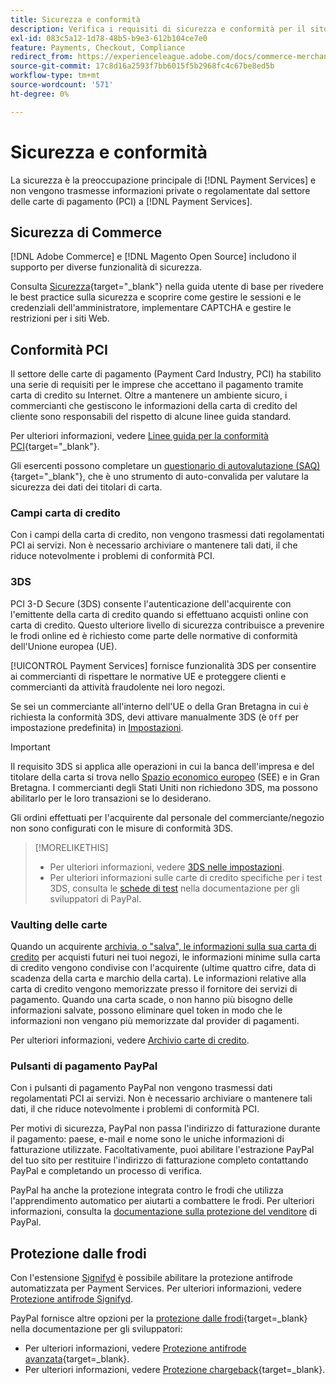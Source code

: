 ```yaml
---
title: Sicurezza e conformità
description: Verifica i requisiti di sicurezza e conformità per il sito.
exl-id: 083c5a12-1d78-48b5-b9e3-612b104ce7e0
feature: Payments, Checkout, Compliance
redirect_from: https://experienceleague.adobe.com/docs/commerce-merchant-services/payment-services/security.html
source-git-commit: 17c8d16a2593f7bb6015f5b2968fc4c67be8ed5b
workflow-type: tm+mt
source-wordcount: '571'
ht-degree: 0%

---
```


# Sicurezza e conformità

La sicurezza è la preoccupazione principale di [!DNL Payment Services] e non vengono trasmesse informazioni private o regolamentate dal settore delle carte di pagamento (PCI) a [!DNL Payment Services].

## Sicurezza di Commerce

[!DNL Adobe Commerce] e [!DNL Magento Open Source] includono il supporto per diverse funzionalità di sicurezza.

Consulta [Sicurezza](https://experienceleague.adobe.com/en/docs/commerce-admin/systems/security/security){target="_blank"} nella guida utente di base per rivedere le best practice sulla sicurezza e scoprire come gestire le sessioni e le credenziali dell&#39;amministratore, implementare CAPTCHA e gestire le restrizioni per i siti Web.

## Conformità PCI

Il settore delle carte di pagamento (Payment Card Industry, PCI) ha stabilito una serie di requisiti per le imprese che accettano il pagamento tramite carta di credito su Internet. Oltre a mantenere un ambiente sicuro, i commercianti che gestiscono le informazioni della carta di credito del cliente sono responsabili del rispetto di alcune linee guida standard.

Per ulteriori informazioni, vedere [Linee guida per la conformità PCI](https://experienceleague.adobe.com/en/docs/commerce-admin/start/compliance/payments/compliance-pci){target="_blank"}.

Gli esercenti possono completare un [questionario di autovalutazione (SAQ)](https://www.pcisecuritystandards.org/pci_security/completing_self_assessment){target="_blank"}, che è uno strumento di auto-convalida per valutare la sicurezza dei dati dei titolari di carta.

### Campi carta di credito

Con i campi della carta di credito, non vengono trasmessi dati regolamentati PCI ai servizi. Non è necessario archiviare o mantenere tali dati, il che riduce notevolmente i problemi di conformità PCI.

### 3DS

PCI 3-D Secure (3DS) consente l&#39;autenticazione dell&#39;acquirente con l&#39;emittente della carta di credito quando si effettuano acquisti online con carta di credito. Questo ulteriore livello di sicurezza contribuisce a prevenire le frodi online ed è richiesto come parte delle normative di conformità dell&#39;Unione europea (UE).

[!UICONTROL Payment Services] fornisce funzionalità 3DS per consentire ai commercianti di rispettare le normative UE e proteggere clienti e commercianti da attività fraudolente nei loro negozi.

Se sei un commerciante all&#39;interno dell&#39;UE o della Gran Bretagna in cui è richiesta la conformità 3DS, devi attivare manualmente 3DS (è `Off` per impostazione predefinita) in [Impostazioni](settings.md#credit-card-fields).

>[!IMPORTANT]
>
>Il requisito 3DS si applica alle operazioni in cui la banca dell&#39;impresa e del titolare della carta si trova nello [Spazio economico europeo](https://www.efta.int/eea) (SEE) e in Gran Bretagna. I commercianti degli Stati Uniti non richiedono 3DS, ma possono abilitarlo per le loro transazioni se lo desiderano.

Gli ordini effettuati per l&#39;acquirente dal personale del commerciante/negozio non sono configurati con le misure di conformità 3DS.

>[!MORELIKETHIS]
>
> * Per ulteriori informazioni, vedere [3DS nelle impostazioni](settings.md#3ds).
> * Per ulteriori informazioni sulle carte di credito specifiche per i test 3DS, consulta le [schede di test](https://developer.paypal.com/docs/checkout/advanced/customize/3d-secure/test/) nella documentazione per gli sviluppatori di PayPal.

### Vaulting delle carte

Quando un acquirente [archivia, o &quot;salva&quot;, le informazioni sulla sua carta di credito](vaulting.md) per acquisti futuri nei tuoi negozi, le informazioni minime sulla carta di credito vengono condivise con l&#39;acquirente (ultime quattro cifre, data di scadenza della carta e marchio della carta). Le informazioni relative alla carta di credito vengono memorizzate presso il fornitore dei servizi di pagamento. Quando una carta scade, o non hanno più bisogno delle informazioni salvate, possono eliminare quel token in modo che le informazioni non vengano più memorizzate dal provider di pagamenti.

Per ulteriori informazioni, vedere [Archivio carte di credito](vaulting.md).

### Pulsanti di pagamento PayPal

Con i pulsanti di pagamento PayPal non vengono trasmessi dati regolamentati PCI ai servizi. Non è necessario archiviare o mantenere tali dati, il che riduce notevolmente i problemi di conformità PCI.

Per motivi di sicurezza, PayPal non passa l&#39;indirizzo di fatturazione durante il pagamento: paese, e-mail e nome sono le uniche informazioni di fatturazione utilizzate. Facoltativamente, puoi abilitare l&#39;estrazione PayPal del tuo sito per restituire l&#39;indirizzo di fatturazione completo contattando PayPal e completando un processo di verifica.

PayPal ha anche la protezione integrata contro le frodi che utilizza l&#39;apprendimento automatico per aiutarti a combattere le frodi. Per ulteriori informazioni, consulta la [documentazione sulla protezione del venditore](https://www.paypal.com/us/webapps/mpp/security/seller-protection) di PayPal.

## Protezione dalle frodi

Con l&#39;estensione [Signifyd](https://commercemarketplace.adobe.com/signifyd-module-connect.html) è possibile abilitare la protezione antifrode automatizzata per Payment Services. Per ulteriori informazioni, vedere [Protezione antifrode Signifyd](fraud-protection.md).

PayPal fornisce altre opzioni per la [protezione dalle frodi](https://www.paypal.com/us/cshelp/article/what-is-fraud-protection-help1014){target=_blank} nella documentazione per gli sviluppatori:

* Per ulteriori informazioni, vedere [Protezione antifrode avanzata](https://www.paypal.com/us/enterprise/fraud-protection-advanced#fraud-protection-advanced){target=_blank}.
* Per ulteriori informazioni, vedere [Protezione chargeback](https://www.paypal.com/us/cshelp/article/what-is-chargeback-protection-help608){target=_blank}.
